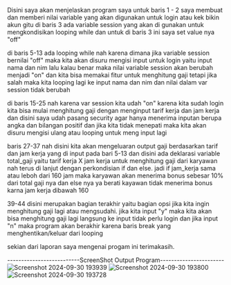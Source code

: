 Disini saya akan menjelaskan program saya 
untuk baris 1 - 2 saya membuat dan memberi nilai variable yang akan digunakan untuk login atau kek bikin akun gitu
di baris 3 ada variable session yang akan di gunakan untuk mengkondisikan looping while dan untuk di baris 3 ini saya set value nya "off"

di baris 5-13  ada looping while nah karena dimana jika variable session bernilai "off" maka kita akan disuru mengisi input untuk login yaitu 
input nama dan nim lalu kalau benar maka nilai variable session akan berubah menjadi "on" dan kita bisa memakai fitur untuk menghitung gaji tetapi jika salah maka kita looping lagi ke input nama dan nim dan nilai dalam var session tidak berubah 

di baris 15-25 nah karena var session kita udah "on" karena kita sudah login kita bisa mulai menghitung gaji dengan menginput tarif kerja dan jam kerja dan disini saya udah pasang security agar hanya menerima inputan berupa angka dan bilangan positif
dan jika kita tidak menepati maka kita akan disuru mengisi ulang atau looping untuk meng input lagi 

baris 27-37 nah disini kita akan mengeluaran output gaji berdasarkan tarif dan jam kerja yang di input pada bari 5-13 dan disini ada deklarasi variable total_gaji yaitu tarif kerja X jam kerja untuk menghitung gaji dari karyawan  nah terus di lanjut dengan perkondisian
if dan else. jadi if jam_kerja sama atau leboh dari 160 jam maka karyawan akan menerima bonus sebesar 10% dari total gaji nya dan else nya ya berati kayawan tidak menerima bonus karna jam kerja dibawah 160

39-44 disini merupakan bagian terakhir yaitu bagian opsi jika kita ingin menghitung gaji lagi atau mengsudahi. jika kita input "y" maka kita akan bisa menghitung gaji lagi langsung ke input tidak perlu login dan jika input "n"  maka program akan berakhir karena baris break yang menghentikan/keluar dari looping 

sekian dari laporan saya mengenai progam ini terimakasih.

--------------------------ScreenShot Output Program-----------------------
![Screenshot 2024-09-30 193939](https://github.com/user-attachments/assets/8359f3c7-4ce9-4542-bdb7-c4e5dff3ad79)
![Screenshot 2024-09-30 193800](https://github.com/user-attachments/assets/5e3c4087-4813-4bcb-bdc8-102385091af2)
![Screenshot 2024-09-30 193728](https://github.com/user-attachments/assets/d88b8ef0-5249-4aab-8d2b-b769446e6e3c)
